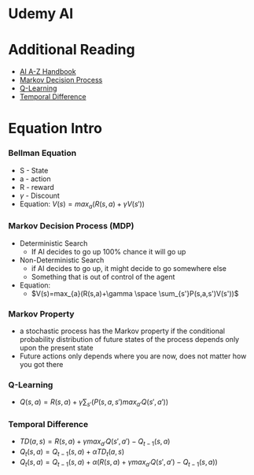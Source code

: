 # Udemy AI

# Additional Reading

- [AI A-Z Handbook](https://sds-platform-private.s3-us-east-2.amazonaws.com/uploads/P20-AI-AZ-Handbook-Kickstarter.pdf)
- [Markov Decision Process](http://www.cs.uml.edu/ecg/uploads/AIfall14/MDPApplications3.pdf)
- [Q-Learning](https://pdfs.semanticscholar.org/968b/ab782e52faf0f7957ca0f38b9e9078454afe.pdf)
- [Temporal Difference](https://link.springer.com/article/10.1007/BF00115009)

# Equation Intro

### Bellman Equation

- S - State
- a - action
- R - reward
- $\gamma$ - Discount
- Equation: $V(s)=max_{a}(R(s,a) + \gamma V(s'))$

### Markov Decision Process (MDP)

- Deterministic Search
  - If AI decides to go up 100% chance it will go up
- Non-Deterministic Search
  - if AI decides to go up, it might decide to go somewhere else
  - Something that is out of control of the agent
- Equation:
  - $V(s)=max_{a}(R(s,a)+\gamma \space \sum_{s'}P(s,a,s')V(s'))$

### Markov Property

- a stochastic process has the Markov property if the conditional probability distribution of future states of the process depends only upon the present state
- Future actions only depends where you are now, does not matter how you got there

### Q-Learning

- $Q(s,a)=R(s,a)+\gamma\sum_{s'}(P(s,a,s')max_{a'}Q(s',a'))$

### Temporal Difference

- $TD(a,s)=R(s,a)+\gamma max_{a'}Q(s',a')-Q_{t-1}(s,a)$
- $Q_{t}(s,a)=Q_{t-1}(s,a)+\alpha TD_{t}(a,s)$
- $Q_{t}(s,a)=Q_{t-1}(s,a)+ \alpha (R(s,a) + \gamma max_{a'} Q(s',a')-Q_{t-1}(s,a))$
